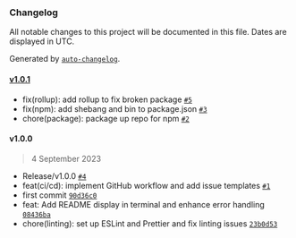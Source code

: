 ### Changelog

All notable changes to this project will be documented in this file. Dates are displayed in UTC.

Generated by [`auto-changelog`](https://github.com/CookPete/auto-changelog).

#### [v1.0.1](https://github.com/krjordan/fetchdoc-cli/compare/v1.0.0...v1.0.1)

- fix(rollup): add rollup to fix broken package [`#5`](https://github.com/krjordan/fetchdoc-cli/pull/5)
- fix(npm): add shebang and bin to package.json [`#3`](https://github.com/krjordan/fetchdoc-cli/pull/3)
- chore(package): package up repo for npm [`#2`](https://github.com/krjordan/fetchdoc-cli/pull/2)

#### v1.0.0

> 4 September 2023

- Release/v1.0.0 [`#4`](https://github.com/krjordan/fetchdoc-cli/pull/4)
- feat(ci/cd): implement GitHub workflow and add issue templates [`#1`](https://github.com/krjordan/fetchdoc-cli/pull/1)
- first commit [`90d36c0`](https://github.com/krjordan/fetchdoc-cli/commit/90d36c00f22a524cd230af598fe4126a5594e98c)
- feat: Add README display in terminal and enhance error handling [`08436ba`](https://github.com/krjordan/fetchdoc-cli/commit/08436ba7c5c0ac5e7c2894b71d499fc4836dc98b)
- chore(linting): set up ESLint and Prettier and fix linting issues [`23b0d53`](https://github.com/krjordan/fetchdoc-cli/commit/23b0d5327b2d76e05c5c3b53cd13831d47fc0c64)
